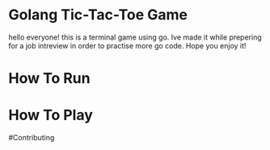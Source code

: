 # Golang Tic-Tac-Toe Game


hello everyone! this is a terminal game using go. 
Ive made it while prepering for a job intreview in order to practise more go code.
Hope you enjoy it!

# How To Run

# How To Play

#Contributing



